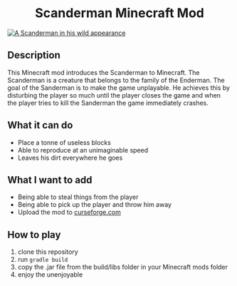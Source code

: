 <h1 align="center">Scanderman Minecraft Mod</h1>

[![A Scanderman in his wild appearance](https://i.postimg.cc/Kz5Xyy8d/2022-09-05-17-18-09.png)](https://postimg.cc/PpNVm9Z4)

## Description

This Minecraft mod introduces the Scanderman to Minecraft. The Scanderman is a creature that belongs to the family of the Enderman. The goal of the Sanderman is to make the game unplayable. He achieves this by disturbing the player so much until the player closes the game and when the player tries to kill the Sanderman the game immediately crashes.

## What it can do

- Place a tonne of useless blocks
- Able to reproduce at an unimaginable speed
- Leaves his dirt everywhere he goes

## What I want to add

- Being able to steal things from the player
- Being able to pick up the player and throw him away
- Upload the mod to [curseforge.com](https://www.curseforge.com/minecraft/mc-mods)

## How to play 

1. clone this repository
2. run `gradle build`
3. copy the .jar file from the build/libs folder in your Minecraft mods folder
4. enjoy the unenjoyable
